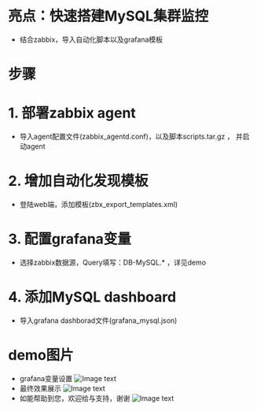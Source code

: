 # 亮点：快速搭建MySQL集群监控
* 结合zabbix，导入自动化脚本以及grafana模板

# 步骤
# 1. 部署zabbix agent
* 导入agent配置文件(zabbix_agentd.conf)，以及脚本scripts.tar.gz ， 并启动agent
# 2. 增加自动化发现模板
* 登陆web端，添加模板(zbx_export_templates.xml)
# 3. 配置grafana变量
* 选择zabbix数据源，Query填写：DB-MySQL.*  ，详见demo
# 4. 添加MySQL dashboard
* 导入grafana dashborad文件(grafana_mysql.json)


# demo图片
* grafana变量设置
![Image text](https://raw.githubusercontent.com/ocpeng/MySQL-monitor/master/MySQL-monitor/demo/02.png)
* 最终效果展示
![Image text](https://raw.githubusercontent.com/ocpeng/MySQL-monitor/master/MySQL-monitor/demo/01.png)
* 如能帮助到您，欢迎给与支持，谢谢
![Image text](https://raw.githubusercontent.com/ocpeng/MySQL-monitor/master/MySQL-monitor/demo/03.png)
